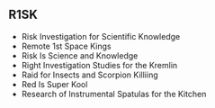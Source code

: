 R1SK
--

* Risk Investigation for Scientific Knowledge
* Remote 1st Space Kings
* Risk Is Science and Knowledge
* Right Investigation Studies for the Kremlin
* Raid for Insects and Scorpion Killiing
* Red Is Super Kool
* Research of Instrumental Spatulas for the Kitchen
